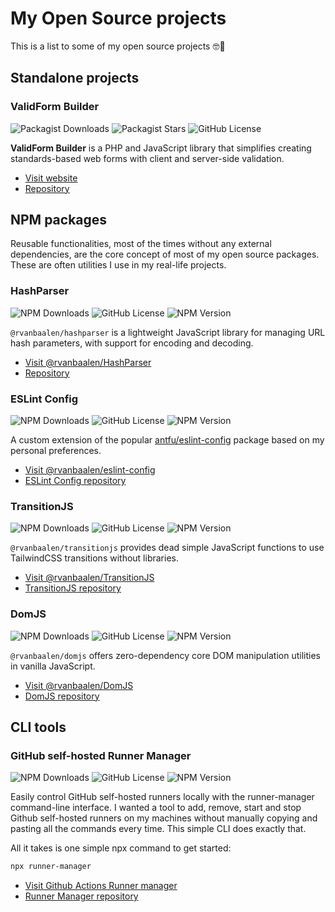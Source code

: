 # My Open Source projects

This is a list to some of my open source projects 🤓🍕

## Standalone projects

### ValidForm Builder

![Packagist Downloads](https://img.shields.io/packagist/dt/validformbuilder/validformbuilder)
![Packagist Stars](https://img.shields.io/packagist/stars/validformbuilder/validformbuilder)
![GitHub License](https://img.shields.io/github/license/validformbuilder/validformbuilder)

**ValidForm Builder** is a PHP and JavaScript library that simplifies creating standards-based web forms with client and server-side validation.

- [Visit website](https://validformbuilder.org)
- [Repository](https://github.com/validformbuilder/validformbuilder)

## NPM packages
Reusable functionalities, most of the times without any external dependencies,
are the core concept of most of my open source packages. These are often
utilities I use in my real-life projects.

### HashParser
![NPM Downloads](https://img.shields.io/npm/d18m/%40rvanbaalen%2Fhashparser)
![GitHub License](https://img.shields.io/github/license/rvanbaalen/hashparser)
![NPM Version](https://img.shields.io/npm/v/%40rvanbaalen%2Fhashparser)

`@rvanbaalen/hashparser` is a lightweight JavaScript library for managing URL hash parameters, with support for encoding and decoding.

- [Visit @rvanbaalen/HashParser](https://hashparser.js.org)
- [Repository](https://github.com/rvanbaalen/hashparser)

### ESLint Config
![NPM Downloads](https://img.shields.io/npm/d18m/%40rvanbaalen%2Feslint-config)
![GitHub License](https://img.shields.io/github/license/rvanbaalen/eslint-config)
![NPM Version](https://img.shields.io/npm/v/%40rvanbaalen%2Feslint-config)

A custom extension of the popular [antfu/eslint-config](https://github.com/antfu/eslint-config) 
package based on my personal preferences.

- [Visit @rvanbaalen/eslint-config](https://robinvanbaalen.nl/eslint-config/)<br/>
- [ESLint Config repository](https://github.com/rvanbaalen/eslint-config)

### TransitionJS
![NPM Downloads](https://img.shields.io/npm/d18m/%40rvanbaalen%2Ftransitionjs)
![GitHub License](https://img.shields.io/github/license/rvanbaalen/transitionjs)
![NPM Version](https://img.shields.io/npm/v/%40rvanbaalen%2Ftransitionjs)

`@rvanbaalen/transitionjs` provides dead simple JavaScript functions to use TailwindCSS transitions without libraries.

- [Visit @rvanbaalen/TransitionJS](https://robinvanbaalen.nl/transitionjs)
- [TransitionJS repository](https://github.com/rvanbaalen/transitionjs)

### DomJS
![NPM Downloads](https://img.shields.io/npm/d18m/%40rvanbaalen%2Fdomjs)
![GitHub License](https://img.shields.io/github/license/rvanbaalen/domjs)
![NPM Version](https://img.shields.io/npm/v/%40rvanbaalen%2Fdomjs)

`@rvanbaalen/domjs` offers zero-dependency core DOM manipulation utilities in vanilla JavaScript.

- [Visit @rvanbaalen/DomJS](https://robinvanbaalen.nl/domjs)
- [DomJS repository](https://github.com/rvanbaalen/domjs)

## CLI tools

### GitHub self-hosted Runner Manager

![NPM Downloads](https://img.shields.io/npm/d18m/runner-manager)
![GitHub License](https://img.shields.io/github/license/rvanbaalen/runner-manager)
![NPM Version](https://img.shields.io/npm/v/runner-manager)

Easily control GitHub self-hosted runners locally with the runner-manager command-line interface.
I wanted a tool to add, remove, start and stop Github self-hosted runners on my machines without
manually copying and pasting all the commands every time. This simple CLI does exactly that. 

All it takes is one simple npx command to get started:

```bash
npx runner-manager
```

- [Visit Github Actions Runner manager](https://robinvanbaalen.nl/runner-manager/)
- [Runner Manager repository](https://github.com/rvanbaalen/runner-manager)
